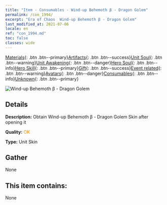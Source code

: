 ```yaml
---
title: "Item - Consumables - Wind-up Behemoth β - Dragon Golem"
permalink: /con_1994/
excerpt: "Era of Chaos  Wind-up Behemoth β - Dragon Golem"
last_modified_at: 2021-07-06
locale: en
ref: "con_1994.md"
toc: false
classes: wide
---
```

 [Materials](/Items/){: .btn .btn--primary}[Artifacts](/Items/Artifacts/){: .btn .btn--success}[Unit Soul](/Items/UnitSoul/){: .btn .btn--warning}[Unit Awakening](/Items/UnitAwakening/){: .btn .btn--danger}[Hero Soul](/Items/HeroSoul/){: .btn .btn--info}[Hero Skill](/Items/HeroSkill/){: .btn .btn--primary}[Gift](/Items/Gift/){: .btn .btn--success}[Event related](/Items/Events/){: .btn .btn--warning}[Avatars](/Items/Avatars/){: .btn .btn--danger}[Consumables](/Items/Consumables/){: .btn .btn--info}[Unknown](/Items/Unknown/){: .btn .btn--primary}

 ![Wind-up Behemoth β - Dragon Golem](/images/u/ti_kuileilongpifu2.jpg)

## Details
 **Description:** Obtain Wind-up Behemoth β - Dragon Golem Skin after opening it

 **Quality:** <span style="color: #FF8C00">OK</span>

 **Type:** Unit Skin

## Gather

  None

## This item contains:

  None

